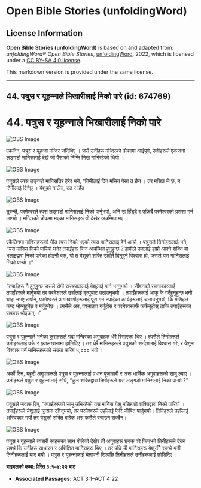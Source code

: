 # Open Bible Stories (unfoldingWord)

## License Information

**Open Bible Stories (unfoldingWord)** is based on and adapted from: _unfoldingWord® Open Bible Stories_, [unfoldingWord](https://unfoldingword.org/utw), 2022, which is licensed under a [CC BY-SA 4.0 license](https://creativecommons.org/licenses/by-sa/4.0/legalcode.en).

This markdown version is provided under the same license.



--------------------------------

## 44. पत्रुस र यूहन्‍नाले भिखारीलाई निको पारे (id: 674769)

44\. पत्रुस र यूहन्‍नाले भिखारीलाई निको पारे
============================================

![OBS Image](https://cdn.door43.org/obs/jpg/360px/obs-en-44-01.jpg)

एकदिन, पत्रुस र यूहन्‍ना मन्दिर जाँदैथिए । जसै उनीहरू मन्दिरको ढोकामा आईपुगे, उनीहरूले एकजना लङ्गडो मानिसलाई देखे जो पैसाको निम्ति भिख मागिरहेको थियो ।

![OBS Image](https://cdn.door43.org/obs/jpg/360px/obs-en-44-02.jpg)

पत्रुसले त्यस लङ्गडो मानिसतिर हेरेर भने, “तिमीलाई दिन मसित पैसा त छैन । तर मसित जे छ, म तिमीलाई दिनेछु । येशूको नाउँमा, उठ र हिँड

![OBS Image](https://cdn.door43.org/obs/jpg/360px/obs-en-44-03.jpg)

तुरुन्तै, परमेश्‍वरले त्यस लङ्गडो मानिसलाई निको पार्नुभयो, अनि ऊ हिँड्दै र उफ्रिदैँ परमेश्‍वरको प्रशंसा गर्न लाग्यो । मन्दिरको चोकमा भएका मानिसहरू यो देखेर अचम्मित भए ।

![OBS Image](https://cdn.door43.org/obs/jpg/360px/obs-en-44-04.jpg)

एकैछिनमा मानिसहरूको भीड त्यस निको भएको त्यस मानिसलाई हेर्न आयो । पत्रुसले तिनीहरूलाई भने, “यस मानिस निको पारियो भनेर तपाईंहरू किन अचम्भित हुनुहुन्छ ? हामीले उनलाई हाम्रो आफ्नै शक्ति वा भलाइद्वारा निको पारेका होइनौँ बरू, यो त येशूको शक्ति उहाँले दिनुहुने विश्‍वास हो, जसले यस मानिसलाई निको पार्‍यो ।”

![OBS Image](https://cdn.door43.org/obs/jpg/360px/obs-en-44-05.jpg)

“तपाईंहरू नै हुनुहुन्छ जसले रोमी राज्यपाललाई येशूलाई मार्न भन्‍नुभयो । जीवनको रचनाकारलाई तपाईंहरूले मार्नुभयो तर परमेश्‍वरले उहाँलाई मृत्युबाट उठाउनुभयो । तपाईंहरूलाई आफू के गर्दैहुनुहुन्छ भनी थाहा नभए तापनि, परमेश्‍वरले अगमवाणीहरूलाई पूरा गर्न तपाईंका कार्यहरूलाई चलाउनुभयो, कि मसिहले कष्ट भोग्‍नुहुनेछ र मर्नुहुनेछ । त्यसैले अब, पश्‍चाताप गर्नुहोस् र परमेश्‍वरतर्फ फर्कनुहोस् ताकि तपाईंहरूका पापहरू धोइऊन् ।”

![OBS Image](https://cdn.door43.org/obs/jpg/360px/obs-en-44-06.jpg)

पत्रुस र यूहन्‍नाले भनेका कुराहरूले गर्दा मन्दिरका अगुवाहरू धेरै रिसाएका थिए । त्यसैले तिनीहरूले उनीहरूलाई पक्रे र झ्यालखानामा हालिदिए । तर धेरै मानिसहरूले पत्रुसको सन्देशलाई विश्‍वास गरे, र येशूमा विश्‍वास गर्ने मानिसहरूको संख्या करिब ५,००० भयो ।

![OBS Image](https://cdn.door43.org/obs/jpg/360px/obs-en-44-07.jpg)

अर्को दिन, यहूदी अगुवाहरूले पत्रुस र यूहन्‍नालाई प्रधान पूजाहारी र अरू धार्मिक अगुवाहरूको सामु ल्याए । उनीहरूले पत्रुस र यूहन्‍नालाई सोधे, “कुन शक्तिद्वारा तिमीहरूले यस लङ्गडो मानिसलाई निको पार्‍यो ?”

![OBS Image](https://cdn.door43.org/obs/jpg/360px/obs-en-44-08.jpg)

पत्रुसले जवाफ दिए, “तपाईंहरूको सामु उभिरहेको यस मानिस येशू मसिहको शक्तिद्वारा निको पारियो । तपाईंहरूले येशूलाई क्रूसमा टाँग्‍नुभयो, तर परमेश्‍वरले उहाँलाई फेरि जीवित पार्नुभयो। तिमिहरुले उहाँलाई अस्‍विकार गर्यौ तर येशुको शक्ति बाहेक अरु कसैले बचाउन सक्दैन।

![OBS Image](https://cdn.door43.org/obs/jpg/360px/obs-en-44-09.jpg)

पत्रुस र यूहन्‍नाले त्यसरी साहसका साथ बोलेको देखेर ती अगुवाहरू छक्क परे किनभने तिनीहरूले देख्‍न सक्थे कि उनीहरू साधारण र अशिक्षित मानिसहरू थिए । तर पछि यी मानिसहरू येशूसँगै रहन्थे भनी तिनीहरूलाई याद भयो । पत्रुस र यूहन्‍नालाई चेतावनी दिएपछि तिनीहरूले उनीहरूलाई छोडिदिए ।

**बाइबलको कथा: प्रेरित ३:१–४:२२ बाट**

* **Associated Passages:** ACT 3:1–ACT 4:22

